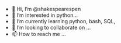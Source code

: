 - 👋 Hi, I’m @shakespearespen
- 👀 I’m interested in python...
- 🌱 I’m currently learning python, bash, SQL, 
- 💞️ I’m looking to collaborate on ...
- 📫 How to reach me ...

<!---
shakespearespen/shakespearespen is a ✨ special ✨ repository because its `README.md` (this file) appears on your GitHub profile.
You can click the Preview link to take a look at your changes.
--->
